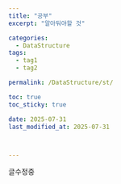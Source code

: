 ```yaml
---
title: "공부"
excerpt: "알아둬야할 것"

categories:
  - DataStructure
tags:
  - tag1
  - tag2

permalink: /DataStructure/st/

toc: true
toc_sticky: true

date: 2025-07-31
last_modified_at: 2025-07-31



---
```



글수정중

